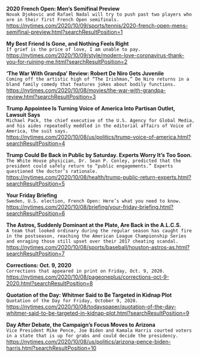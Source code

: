 **2020 French Open: Men’s Semifinal Preview**\
`Novak Djokovic and Rafael Nadal will try to push past two players who are in their first French Open semifinals.`\
https://nytimes.com/2020/10/09/sports/tennis/2020-french-open-mens-semifinal-preview.html?searchResultPosition=1

**My Best Friend Is Gone, and Nothing Feels Right**\
`If grief is the price of love, I am unable to pay.`\
https://nytimes.com/2020/10/09/style/modern-love-coronavirus-thank-you-for-ruining-me.html?searchResultPosition=2

**‘The War With Grandpa’ Review: Robert De Niro Gets Juvenile**\
`Coming off the artistic high of “The Irishman,” De Niro returns in a bland family comedy that features jokes about bodily functions.`\
https://nytimes.com/2020/10/08/movies/the-war-with-grandpa-review.html?searchResultPosition=3

**Trump Appointee Is Turning Voice of America Into Partisan Outlet, Lawsuit Says**\
`Michael Pack, the chief executive of the U.S. Agency for Global Media, and his aides repeatedly meddled in the editorial affairs of Voice of America, the suit says.`\
https://nytimes.com/2020/10/08/us/politics/trump-voice-of-america.html?searchResultPosition=4

**Trump Could Be Back in Public by Saturday. Experts Worry It’s Too Soon.**\
`The White House physician, Dr. Sean P. Conley, predicted that the president could safely return to “public engagements.” Experts questioned the doctor’s rationale.`\
https://nytimes.com/2020/10/08/health/trump-public-return-experts.html?searchResultPosition=5

**Your Friday Briefing**\
`Sweden, U.S. election, French Open: Here’s what you need to know.`\
https://nytimes.com/2020/10/08/briefing/your-friday-briefing.html?searchResultPosition=6

**The Astros, Suddenly Dominant at the Plate, Are Back in the A.L.C.S.**\
`A team that looked ordinary during the regular season has caught fire in the postseason, reaching the American League Championship Series and enraging those still upset over their 2017 cheating scandal.`\
https://nytimes.com/2020/10/08/sports/baseball/houston-astros-as.html?searchResultPosition=7

**Corrections: Oct. 9, 2020**\
`Corrections that appeared in print on Friday, Oct. 9, 2020.`\
https://nytimes.com/2020/10/08/pageoneplus/corrections-oct-9-2020.html?searchResultPosition=8

**Quotation of the Day: Whitmer Said to Be Targeted in Kidnap Plot**\
`Quotation of the Day for Friday, October 9, 2020.`\
https://nytimes.com/2020/10/08/todayspaper/quotation-of-the-day-whitmer-said-to-be-targeted-in-kidnap-plot.html?searchResultPosition=9

**Day After Debate, the Campaign’s Focus Moves to Arizona**\
`Vice President Mike Pence, Joe Biden and Kamala Harris courted voters in a state that is up for grabs and could decide the presidency.`\
https://nytimes.com/2020/10/08/us/politics/arizona-pence-biden-harris.html?searchResultPosition=10

